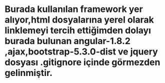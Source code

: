 # Burada kullanılan framework yer alıyor,html dosyalarına yerel olarak linklemeyi tercih ettiğimden dolayı burada bulunan angular-1.8.2 ,ajax,bootstrap-5.3.0-dist ve jquery dosyası .gitignore içinde görmezden gelinmiştir.